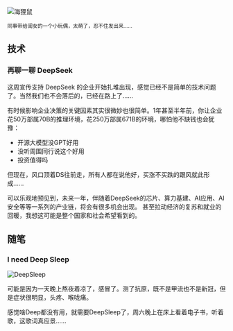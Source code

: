---
---

![海狸鼠](/images/d/img-9737.webp)

<small>同事带给闺女的一个小玩偶，太萌了，忍不住发出来……</small>

## 技术

### 再聊一聊 DeepSeek

这周宣传支持 DeepSeek 的企业开始扎堆出现，感觉已经不是简单的技术问题了。当然我们也不会落后的，已经在路上了……

有时候影响企业决策的关键因素其实很微妙也很简单。1年甚至半年前，你让企业花50万部属70B的推理环境，花250万部属671B的环境，哪怕他不缺钱也会犹豫：

- 开源大模型没GPT好用
- 没听周围同行说这个好用
- 投资值得吗

但现在，风口顶着DS往前走，所有人都在说他好，买涨不买跌的跟风就此形成……

可以乐观地预见到，未来一年，伴随着DeepSeek的芯片、算力基建、AI应用、AI安全等等一系列的产业链，将会有很多机会出现。
甚至拉动经济的复苏和就业的回暖，我想这可能是整个国家和社会希望看到的。

## 随笔

### I need Deep Sleep

![DeepSleep](/images/d/img-0002.webp)

可能是因为一天晚上熬夜着凉了，感冒了。测了抗原，既不是甲流也不是新冠，但是症状很明显，头疼、喉咙痛。

感觉啥Deep都没有用，就需要DeepSleep了，周六晚上在床上看着电子书，听着歌，这歌词真应景……